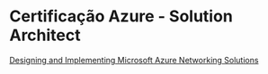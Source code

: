 # Certificação Azure - Solution Architect

[Designing and Implementing Microsoft Azure Networking Solutions](./Designing%20and%20Implementing%20Microsoft%20Azure%20Networking%20Solutions/)

